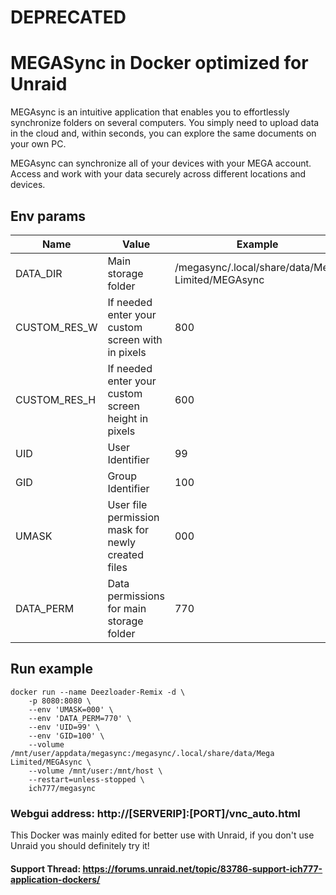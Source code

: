# DEPRECATED

# MEGASync in Docker optimized for Unraid
MEGAsync is an intuitive application that enables you to effortlessly synchronize folders on several computers. You simply need to upload data in the cloud and, within seconds, you can explore the same documents on your own PC.

MEGAsync can synchronize all of your devices with your MEGA account. Access and work with your data securely across different locations and devices.

## Env params
| Name | Value | Example |
| --- | --- | --- |
| DATA_DIR | Main storage folder | /megasync/.local/share/data/Mega Limited/MEGAsync |
| CUSTOM_RES_W | If needed enter your custom screen with in pixels | 800 |
| CUSTOM_RES_H | If needed enter your custom screen height in pixels | 600 |
| UID | User Identifier | 99 |
| GID | Group Identifier | 100 |
| UMASK | User file permission mask for newly created files | 000 |
| DATA_PERM | Data permissions for main storage folder | 770 |

## Run example
```
docker run --name Deezloader-Remix -d \
	-p 8080:8080 \
	--env 'UMASK=000' \
	--env 'DATA_PERM=770' \
	--env 'UID=99' \
	--env 'GID=100' \
	--volume /mnt/user/appdata/megasync:/megasync/.local/share/data/Mega Limited/MEGAsync \
	--volume /mnt/user:/mnt/host \
	--restart=unless-stopped \
	ich777/megasync
```

### Webgui address: http://[SERVERIP]:[PORT]/vnc_auto.html

This Docker was mainly edited for better use with Unraid, if you don't use Unraid you should definitely try it!

#### Support Thread: https://forums.unraid.net/topic/83786-support-ich777-application-dockers/